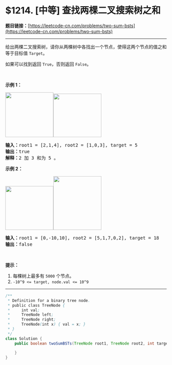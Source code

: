 # $1214. [中等] 查找两棵二叉搜索树之和

**题目链接：**[https://leetcode-cn.com/problems/two-sum-bsts](https://leetcode-cn.com/problems/two-sum-bsts)

---

<div class="content__1Y2H">
 <div class="notranslate">
  <p>给出两棵二叉搜索树，请你从两棵树中各找出一个节点，使得这两个节点的值之和等于目标值&nbsp;<code>Target</code>。</p> 
  <p>如果可以找到返回&nbsp;<code>True</code>，否则返回&nbsp;<code>False</code>。</p> 
  <p>&nbsp;</p> 
  <p><strong>示例 1：</strong></p> 
  <p><strong><img style="height: 140px; width: 150px;" src="/aliyun-lc-upload/uploads/2019/06/21/1368_1_a2.png" alt=""><img style="height: 136px; width: 150px;" src="/aliyun-lc-upload/uploads/2019/06/21/1368_1_b.png" alt=""></strong></p> 
  <pre class="language-text"><strong>输入：</strong>root1 = [2,1,4], root2 = [1,0,3], target = 5
<strong>输出：</strong>true
<strong>解释：</strong>2 加 3 和为 5 。
</pre> 
  <p><strong>示例 2：</strong></p> 
  <p><strong><img style="height: 137px; width: 150px;" src="/aliyun-lc-upload/uploads/2019/06/21/1368_2_a.png" alt=""><img style="height: 168px; width: 150px;" src="/aliyun-lc-upload/uploads/2019/06/21/1368_2_b.png" alt=""></strong></p> 
  <pre class="language-text"><strong>输入：</strong>root1 = [0,-10,10], root2 = [5,1,7,0,2], target = 18
<strong>输出：</strong>false</pre> 
  <p>&nbsp;</p> 
  <p><strong>提示：</strong></p> 
  <ol> 
   <li>每棵树上最多有&nbsp;<code>5000</code>&nbsp;个节点。</li> 
   <li><code>-10^9 &lt;= target, node.val &lt;= 10^9</code></li> 
  </ol> 
 </div>
</div>

---

```java
/**
 * Definition for a binary tree node.
 * public class TreeNode {
 *     int val;
 *     TreeNode left;
 *     TreeNode right;
 *     TreeNode(int x) { val = x; }
 * }
 */
class Solution {
    public boolean twoSumBSTs(TreeNode root1, TreeNode root2, int target) {
        
    }
}
```